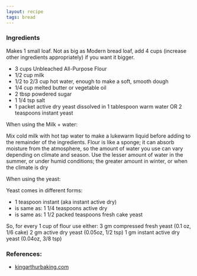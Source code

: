 ```yaml
---
layout: recipe
tags: bread
---
```


### Ingredients

Makes 1 small loaf. Not as big as Modern bread loaf, add 4 cups (increase other ingredients appropriately) if you want it bigger.

- 3 cups Unbleached All-Purpose Flour
- 1/2 cup milk
- 1/2 to 2/3 cup hot water, enough to make a soft, smooth dough
- 1/4 cup melted butter or vegetable oil
- 2 tbsp powdered sugar
- 1 1/4 tsp salt
- 1 packet active dry yeast dissolved in 1 tablespoon warm water OR 2 teaspoons instant yeast

When using the Milk + water:

Mix cold milk with hot tap water to make a lukewarm liquid before adding to the remainder of the ingredients. Flour is like a sponge; it can absorb moisture from the atmosphere, so the amount of water you use can vary depending on climate and season. Use the lesser amount of water in the summer, or under humid conditions; the greater amount in winter, or when the climate is dry

When using the yeast:

Yeast comes in different forms:

- 1 teaspoon instant (aka instant active dry)
- is same as: 1 1/4 teaspoons active dry
- is same as: 1 1/2 packed teaspoons fresh cake yeast

So, for every 1 cup of flour use either:
3 gm compressed fresh yeast (0.1 oz, 1/6 cake)
2 gm active dry yeast (0.05oz, 1/2 tsp)
1 gm instant active dry yeast (0.04oz, 3/8 tsp)

### References:

- [kingarthurbaking.com](https://www.kingarthurbaking.com/recipes/classic-sandwich-bread-recipe)
